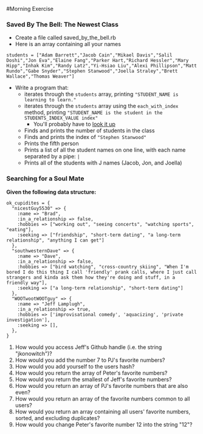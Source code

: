 #Morning Exercise

### Saved By The Bell: The Newest Class
- Create a file called saved_by_the_bell.rb
- Here is an array containing all your names
```
students = ["Adam Barrett","Jacob Cain","Mikael Davis","Salil Doshi","Jon Eva","Elaine Fang","Parker Hart,"Richard Hessler","Mary Hipp","Inhak Kim","Randy Latz","Yi-Hsiao Liu","Alexi Phillipson","Matt Rundo","Gabe Snyder","Stephen Stanwood","Joella Straley","Brett Wallace","Thomas Weaver"]
```
- Write a program that:
  - iterates through the `students` array, printing `"STUDENT_NAME is learning to learn."`
  - iterates through the `students` array using the `each_with_index` method, printing `"STUDENT_NAME is the student in the STUDENTS_INDEX_VALUE index"`
    - You'll probably have to [look it up](http://apidock.com/ruby/Enumerable/each_with_index)
  - Finds and prints the number of students in the class
  - Finds and prints the index of `"Stephen Stanwood"`
  - Prints the fifth person
  - Prints a list of all the student names on one line, with each name separated by a pipe: `|`
  - Prints all of the students with J names (Jacob, Jon, and Joella)

### Searching for a Soul Mate
**Given the following data structure:**

    ok_cupidites = {
      "nicestGuy5530" => {
        :name => "Brad",
        :in_a_relationship => false,
        :hobbies => ["working out", "seeing concerts", "watching sports", "eating"],
        :seeking => ["friendship", "short-term dating", "a long-term relationship", "anything I can get"]
      },
      "southwesternDave" => {
        :name => "Dave",
        :in_a_relationship => false,
        :hobbies => ["bird watching", "cross-country skiing", "When I'm bored I do this thing I call 'friendly' prank calls, where I just call strangers and kinda ask them how they're doing and stuff, in a friendly way"],
        :seeking => ["a long-term relationship", "short-term dating"]
      },
      "WOOTwootWOOTguy" => {
        :name => "Jeff Lamplugh",
        :in_a_relationship => true,
        :hobbies => ['improvisational comedy', 'aquacizing', 'private investigation'],
        :seeking => [],
      },
    }

1. How would you access Jeff's Github handle (i.e. the string "jkonowitch")?
2. How would you add the number 7 to PJ's favorite numbers?
3. How would you add yourself to the users hash?
4. How would you return the array of Peter's favorite numbers?
5. How would you return the smallest of Jeff's favorite numbers?
6. How would you return an array of PJ's favorite numbers that are also even?
7. How would you return an array of the favorite numbers common to all users?
8. How would you return an array containing all users' favorite numbers, sorted, and excluding duplicates?
9. How would you change Peter's favorite number 12 into the string "12"?
